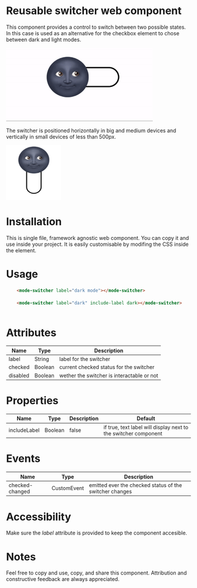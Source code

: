 # Reusable switcher web component
This component provides a control to switch between two possible states. In this case is used as an alternative for the checkbox element to chose between dark and light modes.

<div aling="center">
<img src="./switcher.gif" alt="switcher component being clicked and changing from off to on, and back to off state" height="200" width="400"/>
</div>

The switcher is positioned horizontally in big and medium devices and vertically in small devices of less than 500px.
<div aling="center">

<img src="./switcher-light.png" alt="switcher component off small devices" height="150" width="150"/>


</div>

# Installation
This is single file, framework agnostic web component. You can copy it and use inside your project. It is easily customisable by modifing the CSS inside the <style></style> element. 

# Usage
```html
    <mode-switcher label="dark mode"></mode-switcher>
    
    <mode-switcher label="dark" include-label dark></mode-switcher>
   
```

# Attributes
| Name | Type | Description | 
| ---- | ---- | ----------- |
| label | String | label for the switcher | 
| checked | Boolean | current checked status for the switcher |
| disabled | Boolean | wether the switcher is interactable or not |

# Properties
| Name | Type | Description | Default |
| ---- | ---- | ----------- | -------- |
| includeLabel | Boolean | false | if true, text label will display next to the switcher component | false |

# Events
| Name | Type | Description |
| ---- | ---- | ----------- | 
| checked-changed | CustomEvent | emitted ever the checked status of the switcher changes

# Accessibility
Make sure the *label* attribute is provided to keep the component accesible.

# Notes
Feel free to copy and use, copy, and share this component. Attribution and constructive feedback are always appreciated.